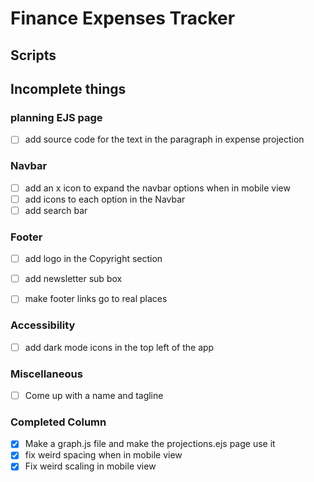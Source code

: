 # Finance Expenses Tracker

## Scripts


## Incomplete things

### planning EJS page

- [ ] add source code for the text in the paragraph in expense projection 

### Navbar
- [ ] add an x icon to expand the navbar options when in mobile view
- [ ] add icons to each option in the Navbar
- [ ] add search bar

### Footer
- [ ] add logo in the Copyright section
- [ ] add newsletter sub box
- [ ] make footer links go to real places


### Accessibility
- [ ] add dark mode icons in the top left of the app


### Miscellaneous
- [ ] Come up with a name and tagline


### Completed Column
- [x] Make a graph.js file and make the projections.ejs page use it
- [x] fix weird spacing when in mobile view
- [x] Fix weird scaling in mobile view
